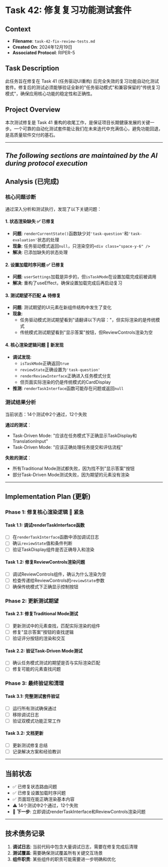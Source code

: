 # **Task 42: 修复复习功能测试套件**

## **Context**

*   **Filename**: `task-42-fix-review-tests.md`
*   **Created On**: 2024年12月19日
*   **Associated Protocol**: RIPER-5

## **Task Description**

此任务旨在修复在 Task 41 (任务驱动UI重构) 后完全失效的复习功能自动化测试套件。修复后的测试必须能够验证全新的"任务驱动模式"和兼容保留的"传统复习模式"，确保应用核心功能的稳定性和正确性。

## **Project Overview**

本次测试修复是 Task 41 重构的收尾工作，是保证项目长期健康发展的关键一步。一个可靠的自动化测试套件能让我们在未来迭代中充满信心，避免功能回退，是高质量软件交付的基石。

---
*The following sections are maintained by the AI during protocol execution*
---

## **Analysis (已完成)**

### **核心问题诊断**

通过深入分析和测试执行，发现了以下关键问题：

#### **1. 状态渲染缺失** ✅ **已修复**
- **问题**: `renderCurrentState()`函数缺少对`'task-question'`和`'task-evaluation'`状态的处理
- **现象**: 任务驱动模式返回`null`，只渲染空的`<div class="space-y-6" />`
- **解决**: 已添加缺失的状态处理

#### **2. 设置加载时序问题** ✅ **已修复**
- **问题**: `userSettings`加载是异步的，但`isTaskMode`在设置加载完成前被调用
- **解决**: 重构了useEffect，确保设置加载完成后再启动复习

#### **3. 测试期望不匹配** ⚠️ **待修复**
- **问题**: 测试期望的UI元素在新组件结构中发生了变化
- **现象**: 
  - 任务驱动模式测试期望看到"请翻译以下内容："，但实际渲染的是传统模式
  - 传统模式测试期望看到"显示答案"按钮，但ReviewControls渲染为空

#### **4. 核心渲染逻辑问题** 🚨 **新发现**
- **调试发现**: 
  - `isTaskMode`正确返回`true`
  - `reviewState`正确设置为`'task-question'`  
  - `renderReviewInterface`正确进入任务模式分支
  - 但页面实际渲染的仍是传统模式的CardDisplay
- **推测**: `renderTaskInterface`函数可能存在问题或返回`null`

### **测试结果分析**

当前状态：14个测试中2个通过，12个失败

**通过的测试**：
- Task-Driven Mode: "应该在任务模式下正确显示TaskDisplay和TranslationInput"
- Task-Driven Mode: "应该正确处理任务提交和评估流程"

**失败的测试**：
- 所有Traditional Mode测试都失败，因为找不到"显示答案"按钮
- 部分Task-Driven Mode测试失败，因为期望的元素没有渲染

---

## **Implementation Plan (更新)**

### **Phase 1: 修复核心渲染逻辑** 🚨 **紧急**

#### **Task 1.1: 调试renderTaskInterface函数**
- [ ] 在`renderTaskInterface`函数中添加调试日志
- [ ] 确认`reviewState`值和条件判断
- [ ] 验证TaskDisplay组件是否正确导入和渲染

#### **Task 1.2: 修复ReviewControls渲染问题**
- [ ] 调试ReviewControls组件，确认为什么渲染为空
- [ ] 检查传递给ReviewControls的`reviewState`参数
- [ ] 确保传统模式下正确显示控制按钮

### **Phase 2: 更新测试期望** 

#### **Task 2.1: 修复Traditional Mode测试**
- [ ] 更新测试中的元素查找，匹配实际渲染的组件
- [ ] 修复"显示答案"按钮的查找逻辑
- [ ] 验证评分按钮的渲染和交互

#### **Task 2.2: 验证Task-Driven Mode测试**
- [ ] 确认任务模式测试的期望是否与实际渲染匹配
- [ ] 修复可能的元素查找问题

### **Phase 3: 最终验证和清理**

#### **Task 3.1: 完整测试套件验证**
- [ ] 运行所有测试确保通过
- [ ] 移除调试日志
- [ ] 验证双模式功能正常工作

#### **Task 3.2: 文档更新**
- [ ] 更新测试修复总结
- [ ] 记录解决方案和经验教训

---

## **当前状态**

- ✅ 已修复状态路由问题
- ✅ 已修复设置加载时序问题  
- ✅ 页面现在能正确渲染基本内容
- ⚠️ 14个测试中2个通过，12个失败
- 🎯 **下一步**: 立即调试renderTaskInterface和ReviewControls渲染问题

---

## **技术债务记录**

1. **调试日志**: 当前代码中包含大量调试日志，需要在修复完成后清理
2. **测试覆盖**: 需要确保测试覆盖所有关键交互场景
3. **组件职责**: 某些组件的职责可能需要进一步明确和优化 